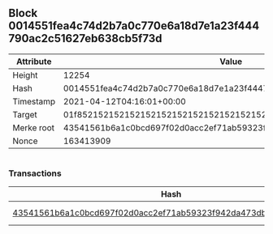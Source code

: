 ## Block 0014551fea4c74d2b7a0c770e6a18d7e1a23f444790ac2c51627eb638cb5f73d

Attribute | Value
--- | ---
Height | 12254
Hash | 0014551fea4c74d2b7a0c770e6a18d7e1a23f444790ac2c51627eb638cb5f73d
Timestamp | 2021-04-12T04:16:01+00:00
Target | 01f8521521521521521521521521521521521521521521521521521521521521
Merke root | 43541561b6a1c0bcd697f02d0acc2ef71ab59323f942da473dbb82abe3f2a9b7
Nonce | 163413909

```

```

### Transactions

Hash | Amount
--- | ---
[43541561b6a1c0bcd697f02d0acc2ef71ab59323f942da473dbb82abe3f2a9b7](43541561b6a1c0bcd697f02d0acc2ef71ab59323f942da473dbb82abe3f2a9b7.md) | 10.00000000 SKEPTI 
